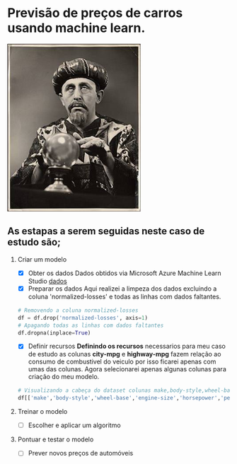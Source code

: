 # Previsão de preços de carros usando machine learn.

![Funny Predction](funnyPrediction.jpeg)

## As estapas a serem seguidas neste caso de estudo são;

1. Criar um modelo

    - [x] Obter os dados
    Dados obtidos via Microsoft Azure Machine Learn Studio [dados](automobile_price_data_raw_.csv)
    - [x] Preparar os dados
    Aqui realizei a limpeza dos dados excluindo a coluna 'normalized-losses' e todas as linhas com dados faltantes.
    ```python
    # Removendo a coluna normalized-losses
    df = df.drop('normalized-losses', axis=1)
    # Apagando todas as linhas com dados faltantes
    df.dropna(inplace=True)
    ```
    - [x] Definir recursos
    **Definindo os recursos** necessarios para meu caso de estudo as colunas **city-mpg** e **highway-mpg** fazem relação ao consumo de combustivel do veiculo por isso ficarei apenas com umas das colunas. Agora selecionarei apenas algunas colunas para criação do meu modelo.
    ```python
    # Visualizando a cabeça do dataset colunas make,body-style,wheel-base,engine-size,horsepower,peak-rpm,highway-mpg,price
    df[['make','body-style','wheel-base','engine-size','horsepower','peak-rpm','highway-mpg','price']].head()
    ```    
    
2. Treinar o modelo

    - [ ] Escolher e aplicar um algoritmo

3. Pontuar e testar o modelo

    - [ ] Prever novos preços de automóveis
